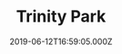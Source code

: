---
date: 2019-06-12T16:59:05.000Z
title: Trinity Park
latitude: 52.032941091526
longitude: 1.2230845941067618
category: checkin
---
